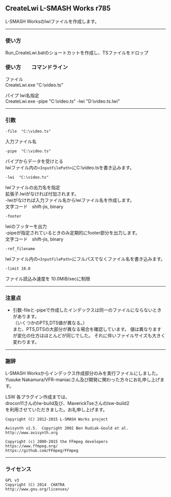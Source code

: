 ﻿
## CreateLwi    L-SMASH Works r785

L-SMASH Worksのlwiファイルを作成します。


------------------------------------------------------------------
### 使い方

Run_CreateLwi.batのショートカットを作成し、TSファイルをドロップ


### 使い方　　コマンドライン

ファイル  
CreateLwi.exe  "C:\video.ts"

パイプ   lwi名指定  
CreateLwi.exe  -pipe "C:\video.ts"  -lwi "D:\video.ts.lwi" 



------------------------------------------------------------------
### 引数

    -file  "C:\video.ts"  
入力ファイル名


    -pipe  "C:\video.ts"  
パイプからデータを受けとる  
lwiファイル内の`<InputFilePath>`にC:\video.tsを書き込みます。  


    -lwi  "C:\video.ts"  
lwiファイルの出力名を指定  
拡張子.lwiがなければ付加されます。  
-lwiがなければ入力ファイル名からlwiファイル名を作成します。  
文字コード　shift-jis, binary


    -footer  
lwiのフッターを出力  
-pipeが指定されているときのみ定期的にfooter部分を出力します。  
文字コード　shift-jis, binary


    -ref_filename  
lwiファイル内の`<InputFilePath>`にフルパスでなくファイル名を書き込みます。


    -limit 10.0  
ファイル読込み速度を 10.0MiB/secに制限



------------------------------------------------------------------
### 注意点

* 引数-fileと-pipeで作成したインデックスは同一のファイルにならないときがあります。  
（いくつかのPTS,DTS値が異なる。）  
また、PTS,DTSの大部分が異なる場合を確認しています。
値は異なりますが変化の仕方はほとんどが同じでした。
それに伴いファイルサイズも大きく変わります。



------------------------------------------------------------------
### 謝辞
L-SMASH Worksからインデックス作成部分のみを実行ファイルにしました。  
Yusuke Nakamura/VFR-maniacさん及び開発に関わった方々にお礼申し上げます。

LSW 各プラグイン作成までは、  
drocon11さんのlw-build及び、MaverickTseさんのlsw-build2  
を利用させていただきました。お礼申し上げます。


    Copyright (C) 2012-2015 L-SMASH Works project

    Avisynth v2.5.  Copyright 2002 Ben Rudiak-Gould et al.
    http://www.avisynth.org

    Copyright (c) 2000-2015 the FFmpeg developers  
    https://www.ffmpeg.org/  
    https://github.com/FFmpeg/FFmpeg  

------------------------------------------------------------------
### ライセンス

    GPL v3
    Copyright (C) 2014  CHATRA
    http://www.gnu.org/licenses/

